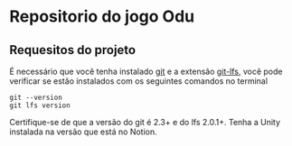 # Repositorio do jogo Odu

## Requesitos do projeto

É necessário que você tenha instalado [git](https://git-scm.com/) e a extensão [git-lfs](https://git-lfs.github.com/), você pode verificar se estão instalados com os seguintes comandos no terminal

```
git --version
git lfs version
```

Certifique-se de que a versão do git é 2.3+ e do lfs 2.0.1+. Tenha a Unity instalada na versão que está no Notion.